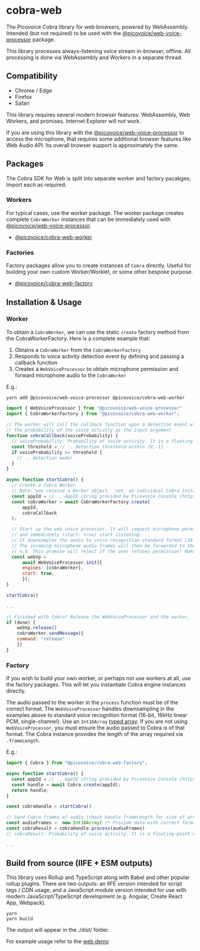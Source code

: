 # cobra-web

The Picovoice Cobra library for web browsers, powered by WebAssembly. Intended (but not required) to be used with the [@picovoice/web-voice-processor](https://www.npmjs.com/package/@picovoice/web-voice-processor) package.

This library processes always-listening voice stream in-browser, offline. All processing is done via WebAssembly and Workers in a separate thread.

## Compatibility

- Chrome / Edge
- Firefox
- Safari

This library requires several modern browser features: WebAssembly, Web Workers, and promises. Internet Explorer will _not_ work.

If you are using this library with the [@picovoice/web-voice-processor](https://www.npmjs.com/package/@picovoice/web-voice-processor) to access the microphone, that requires some additional browser features like Web Audio API. Its overall browser support is approximately the same.

## Packages

The Cobra SDK for Web is split into separate worker and factory pacakges; Import each as required.

### Workers 

For typical cases, use the worker package. The worker package creates complete `CobraWorker` instances that can be immediately used with [@picovoice/web-voice-processor](https://www.npmjs.com/package/@picovoice/web-voice-processor).

* [@picovoice/cobra-web-worker](https://www.npmjs.com/package/@picovoice/cobra-web-worker)

### Factories

Factory packages allow you to create instances of `Cobra` directly. Useful for building your own custom Worker/Worklet, or some other bespoke purpose.

* [@picovoice/cobra-web-factory](https://www.npmjs.com/package/@picovoice/cobra-web-factory)

## Installation & Usage

### Worker

To obtain a `CobraWorker`, we can use the static `create` factory method from the CobraWorkerFactory. Here is a complete example that:

1. Obtains a `CobraWorker` from the `CobraWorkerFactory`
2. Responds to voice activity detection event by defining and passing a callback function 
3. Creates a `WebVoiceProcessor` to obtain microphone permission and forward microphone audio to the `CobraWorker`

E.g.:

```console
yarn add @picovoice/web-voice-processor @picovoice/cobra-web-worker
```

```javascript
import { WebVoiceProcessor } from "@picovoice/web-voice-processor"
import { CobraWorkerFactory } from "@picovoice/cobra-web-worker";
  
// The worker will call the callback function upon a detection event with
// the probability of the voice activity as the input argument
function cobraCallback(voiceProbability) {
  // voiceProbability: Probability of voice activity. It is a floating-point number within [0, 1].
  const threshold = // .. detection threshold within [0, 1] 
  if voiceProbability >= threshold {
    // .. detection made!
  }
}

async function startCobra() {
  // Create a Cobra Worker
  // Note: you receive a Worker object, _not_ an individual Cobra instance
  const appId = // .. AppID string provided by Picovoice Console (https://picovoice.ai/console/)
  const cobraWorker = await CobraWorkerFactory.create(
      appId,
      cobraCallback
  );

  // Start up the web voice processor. It will request microphone permission 
  // and immediately (start: true) start listening.
  // It downsamples the audio to voice recognition standard format (16-bit 16kHz linear PCM, single-channel)
  // The incoming microphone audio frames will then be forwarded to the Cobra Worker
  // n.b. This promise will reject if the user refuses permission! Make sure you handle that possibility.
  const webVp =
      await WebVoiceProcessor.init({
      engines: [cobraWorker],
      start: true,
      });
}

startCobra()

...

// Finished with Cobra? Release the WebVoiceProcessor and the worker.
if (done) {
    webVp.release()
    cobraWorker.sendMessage({
    command: "release"
    })
}

```

### Factory

If you wish to build your own worker, or perhaps not use workers at all, use the factory packages. This will let you instantiate Cobra engine instances directly.

The audio passed to the worker in the `process` function must be of the correct format. The `WebVoiceProcessor` handles downsampling in the examples above to standard voice recognition format (16-bit, 16kHz linear PCM, single-channel). Use an `Int16Array` [typed array](https://developer.mozilla.org/en-US/docs/Web/JavaScript/Typed_arrays). If you are not using `WebVoiceProcessor`, you must ensure the audio passed to Cobra is of that format. The Cobra instance provides the length of the array required via `.frameLength`.

E.g.:

```javascript
import { Cobra } from "@picovoice/cobra-web-factory";

async function startCobra() {
  const appId = // .. AppID string provided by Picovoice Console (https://picovoice.ai/console/)
  const handle = await Cobra.create(appId);
  return handle;
}

const cobraHandle = startCobra()

// Send Cobra frames of audio (check handle.frameLength for size of array)
const audioFrames =  new Int16Array( /* Provide data with correct format and size*/ )
const cobraResult = cobraHandle.process(audioFrames)
// cobraResult: Probability of voice activity. It is a floating-point number within [0, 1].

...

```

## Build from source (IIFE + ESM outputs)

This library uses Rollup and TypeScript along with Babel and other popular rollup plugins. There are two outputs: an IIFE version intended for script tags / CDN usage, and a JavaScript module version intended for use with modern JavaScript/TypeScript development (e.g. Angular, Create React App, Webpack).

```console
yarn
yarn build
```

The output will appear in the ./dist/ folder.

For example usage refer to the [web demo](/demo/web/)